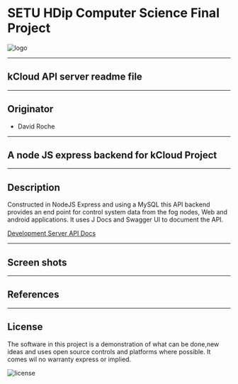 # SETU HDip Computer Science  Final Project


![logo](https://placement-project-23-24.netlify.app/topic-02-project/unit-2-project-showcases/talk-09-project-older/project-samples-pre2020.png)

---

## kCloud API server readme file

---

## Originator

- David Roche

---

## A node JS express backend for kCloud Project

---

## Description

Constructed in NodeJS Express and using a MySQL this API backend provides an end point for control system data from the fog nodes, Web and android applications.
It uses J Docs and Swagger UI to document the API.

[Development Server API Docs](http://34.240.177.253:3000/api-docs/#/)

---


## Screen shots

---

## References

---

## License

The software in this project is a demonstration of what can be done,new ideas and uses open source controls and platforms where possible.
It comes wil no warranty express or implied.

![license](https://img.shields.io/badge/license-MIT-blue.svg)
